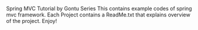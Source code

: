 Spring MVC Tutorial by Gontu Series
This contains example codes of spring mvc framework. Each Project contains a ReadMe.txt that explains overview of the project.
Enjoy!